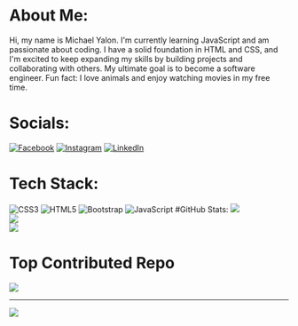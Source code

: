 # About Me:
Hi, my name is Michael Yalon. I'm currently learning JavaScript and am passionate about coding. I have a solid foundation in HTML and CSS, and I'm excited to keep expanding my skills by building projects and collaborating with others. My ultimate goal is to become a software engineer. Fun fact: I love animals and enjoy watching movies in my free time.


# Socials:
[![Facebook](https://img.shields.io/badge/Facebook-%231877F2.svg?logo=Facebook&logoColor=white)](https://facebook.com/michaelyalonofficial) [![Instagram](https://img.shields.io/badge/Instagram-%23E4405F.svg?logo=Instagram&logoColor=white)](https://instagram.com/themickymix) [![LinkedIn](https://img.shields.io/badge/LinkedIn-%230077B5.svg?logo=linkedin&logoColor=white)](https://linkedin.com/in/michaelyalon) 

# Tech Stack:
![CSS3](https://img.shields.io/badge/css3-%231572B6.svg?style=for-the-badge&logo=css3&logoColor=white) ![HTML5](https://img.shields.io/badge/html5-%23E34F26.svg?style=for-the-badge&logo=html5&logoColor=white) ![Bootstrap](https://img.shields.io/badge/bootstrap-%238511FA.svg?style=for-the-badge&logo=bootstrap&logoColor=white) ![JavaScript](https://img.shields.io/badge/javascript-%23323330.svg?style=for-the-badge&logo=javascript&logoColor=%23F7DF1E)
#GitHub Stats:
![](https://github-readme-stats.vercel.app/api?username=themickymix&theme=dark&hide_border=false&include_all_commits=true&count_private=true)<br/>
![](https://github-readme-streak-stats.herokuapp.com/?user=themickymix&theme=dark&hide_border=false)<br/>
![](https://github-readme-stats.vercel.app/api/top-langs/?username=themickymix&theme=dark&hide_border=false&include_all_commits=true&count_private=true&layout=compact)

# Top Contributed Repo
![](https://github-contributor-stats.vercel.app/api?username=themickymix&limit=5&theme=dark&combine_all_yearly_contributions=true)

---
[![](https://visitcount.itsvg.in/api?id=themickymix&icon=0&color=0)](https://visitcount.itsvg.in)

<!-- Proudly created with GPRM ( https://gprm.itsvg.in ) -->
